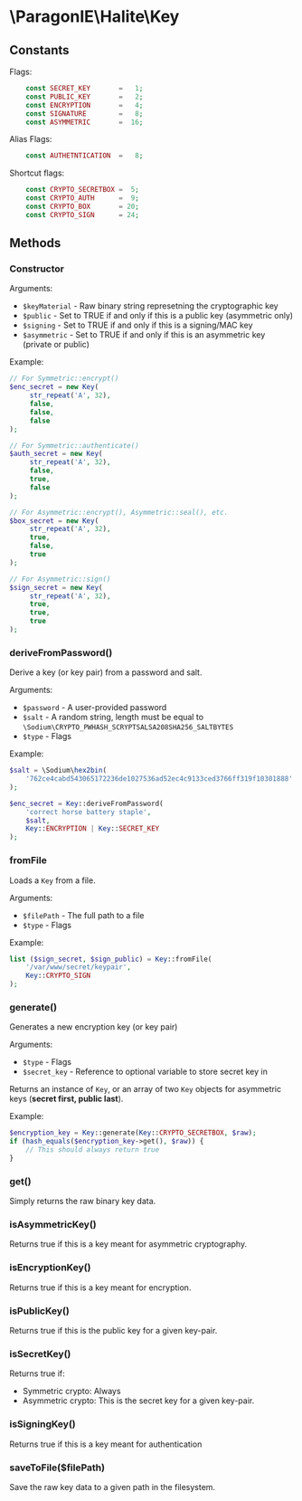 # \ParagonIE\Halite\Key

## Constants

Flags:

```php
    const SECRET_KEY       =   1;
    const PUBLIC_KEY       =   2;
    const ENCRYPTION       =   4;
    const SIGNATURE        =   8;
    const ASYMMETRIC       =  16;
```

Alias Flags:

```php
    const AUTHETNTICATION  =   8;
```

Shortcut flags:

```php
    const CRYPTO_SECRETBOX =  5;
    const CRYPTO_AUTH      =  9;
    const CRYPTO_BOX       = 20;
    const CRYPTO_SIGN      = 24;
```

## Methods

### Constructor

Arguments:

 * `$keyMaterial` - Raw binary string represetning the cryptographic key
 * `$public` - Set to TRUE if and only if this is a public key (asymmetric only)
 * `$signing` - Set to TRUE if and only if this is a signing/MAC key
 * `$asymmetric` - Set to TRUE if and only if this is an asymmetric key (private or public)

Example:

```php
// For Symmetric::encrypt()
$enc_secret = new Key(
     str_repeat('A', 32), 
     false,
     false,
     false
);

// For Symmetric::authenticate()
$auth_secret = new Key(
     str_repeat('A', 32), 
     false,
     true,
     false
);

// For Asymmetric::encrypt(), Asymmetric::seal(), etc.
$box_secret = new Key(
     str_repeat('A', 32), 
     true,
     false,
     true
);

// For Asymmetric::sign()
$sign_secret = new Key(
     str_repeat('A', 32), 
     true,
     true,
     true
);
```

### deriveFromPassword()

Derive a key (or key pair) from a password and salt.

Arguments:

* `$password` - A user-provided password
* `$salt` - A random string, length must be equal to 
  `\Sodium\CRYPTO_PWHASH_SCRYPTSALSA208SHA256_SALTBYTES`
* `$type` - Flags

Example:

```php
$salt = \Sodium\hex2bin(
    '762ce4cabd543065172236de1027536ad52ec4c9133ced3766ff319f10301888'
);

$enc_secret = Key::deriveFromPassword(
    'correct horse battery staple',
    $salt,
    Key::ENCRYPTION | Key::SECRET_KEY
);
```

### fromFile

Loads a `Key` from a file.

Arguments:

* `$filePath` - The full path to a file
* `$type` - Flags

Example:

```php
list ($sign_secret, $sign_public) = Key::fromFile(
    '/var/www/secret/keypair',
    Key::CRYPTO_SIGN
);
```

### generate()

Generates a new encryption key (or key pair)

Arguments:

* `$type` - Flags
* `$secret_key` - Reference to optional variable to store secret key in

Returns an instance of `Key`, or an array of two `Key` objects for asymmetric
keys (**secret first, public last**).

Example:

```php
$encryption_key = Key::generate(Key::CRYPTO_SECRETBOX, $raw);
if (hash_equals($encryption_key->get(), $raw)) {
    // This should always return true
}
```

### get()

Simply returns the raw binary key data.

### isAsymmetricKey()

Returns true if this is a key meant for asymmetric cryptography.

### isEncryptionKey()

Returns true if this is a key meant for encryption.

### isPublicKey()

Returns true if this is the public key for a given key-pair.

### isSecretKey()

Returns true if:

* Symmetric crypto: Always
* Asymmetric crypto: This is the secret key for a given key-pair.

### isSigningKey()

Returns true if this is a key meant for authentication

### saveToFile($filePath)

Save the raw key data to a given path in the filesystem.
